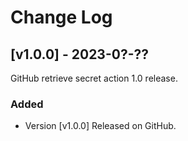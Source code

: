 # Change Log
 
## [v1.0.0] - 2023-0?-??
 
GitHub retrieve secret action 1.0 release.
 
### Added
- Version [v1.0.0]
  Released on GitHub.